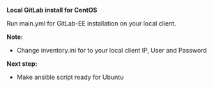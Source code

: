 **Local GitLab install for CentOS**

Run main.yml for GitLab-EE installation on your local client.

**Note:**
- Change inventory.ini for to your local client IP, User and Password

**Next step:**
- Make ansible script ready for Ubuntu
